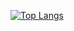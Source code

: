 [![Top Langs](https://github-readme-stats.vercel.app/api/top-langs/?username=delaguardianick&size_weight=0.5&count_weight=0.5&show_icons=true&hide=TeX&theme=nightowl&layout=compact)](https://github.com/anuraghazra/github-readme-stats)
